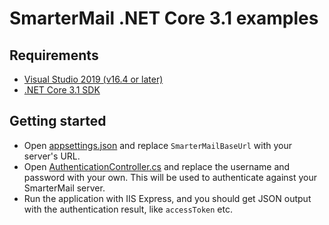 # SmarterMail .NET Core 3.1 examples

## Requirements
- [Visual Studio 2019 (v16.4 or later)](https://visualstudio.microsoft.com/vs/)
- [.NET Core 3.1 SDK](https://dotnet.microsoft.com/download/dotnet-core/3.1)

## Getting started
- Open [appsettings.json](SmarterMailCodeSamples/appsettings.json) and replace `SmarterMailBaseUrl` with your server's URL.
- Open [AuthenticationController.cs](SmarterMailCodeSamples/Controllers/AuthenticationController.cs) and replace the username and password with your own. This will be used to authenticate against your SmarterMail server.
- Run the application with IIS Express, and you should get JSON output with the authentication result, like `accessToken` etc.

